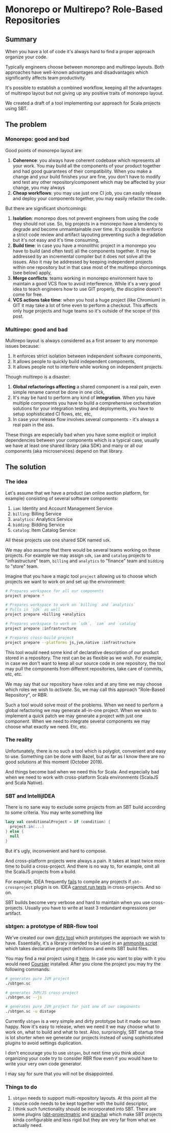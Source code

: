 Monorepo or Multirepo? Role-Based Repositories
==============================================

## Summary

When you have a lot of code it's always hard to find a proper approach organize your code.

Typically engineers choose between monorepo and multirepo layouts. Both approaches have well-known
advantages and disadvantages which significantly affects team productivity.

It's possible to establish a combined workflow, keeping all the advantages of multirepo layout but
not giving up any positive traits of monorepo layout.

We created a draft of a tool implementing our approach for Scala projects using SBT.

## The problem

### Monorepo: good and bad

Good points of monorepo layout are:

1. **Coherence**: you always have coherent codebase which represents all your work.
   You may build all the components of your product together and had good guarantees
   of their compatibility.
   When you make a change and your build finishes your are fine, you don't have to
   modify and test any other repository/component which may be affected by your change,
   you may always
2. **Cheap workflows**: you may use just one CI job, you can easily release and deploy
   your components together, you may easily refactor the code.

But there are significant shortcomings:

1. **Isolation**: monorepo does not prevent engineers from using the code
   they should not use. So, big projects in a monorepo have a tendency to
   degrade and become unmaintainable over time.
   It's possible to enforce a strict code review and artifact layouting preventing
   such a degradation but it's not easy and it's time consuming,
2. **Build time**: in case you have a monolithic project in a monorepo you have to
   build (and often test) all the components together. It may be addressed by an
   incremental compiler but it does not solve all the issues. Also it may be addressed
   by keeping independent projects within one repository but in that case most of the
    multirepo shorcomings (see below) apply,
3. **Merge conflicts**: teams working in monorepo environment have to maintain a good VCS
   flow to avoid interference. While it's a very good idea to teach engineers how to use
   GIT properly, the discipline doesn't come for free.
4. **VCS actions take time**: when you host a huge project (like Chromium) in GIT it may
   take a lot of time even to perform a checkout. This affects only huge projects and huge teams
   so it's outside of the scope of this post.

### Multirepo: good and bad

Multirepo layout is always considered as a first answer to any monorepo issues because:

1. It enforces strict isolation between independent software components,
2. It allows people to quickly build independent components,
3. It allows people not to interfere while working on independent projects.

Though multirepo is a disaster:

1. **Global refactorings affecting** a shared component is a real pain, even simple rename cannot
   be done in one click,
2. It's may be hard to perform any kind of **integration**. When you have multiple components you
   have to build a comprehensive orchestration solutions for your integration testing and deployments,
   you have to setup sophisticated CI flows, etc, etc,
3. In case your release flow involves several components - it's always a real pain in the ass.

These things are especially bad when you have some explicit or implicit dependencies between your
components which is a typical case, usually we have at least one shared library (aka SDK) and many
or all our components (aka microservices) depend on that library.

## The solution

### The idea

Let's assume that we have a product (an online auction platform, for example) consisting of several software components:

1. `iam`: Identity and Account Management Service
2. `billing`: Billing Service
3. `analytics`: Analytics Service
4. `bidding`: Bidding Service
5. `catalog`: Item Catalog Service

All these projects use one shared SDK named `sdk`.

We may also assume that there would be several teams working on these projects.
For example we may assign `sdk`, `iam` and `catalog` projects to "infrastructure" team,
`billing` and `analytics` to "finance" team and `bidding` to "store" team.

Imagine that you have a magic tool `project` allowing us to choose which
projects we want to work on and set up the environment:

```bash
# Prepares workspace for all our components
project prepare *

# Prepares workspace to work on `billing` and `analytics`
# Pulls in `sdk` as well
project prepare +billing +analytics

# Prepares workspace to work on `sdk`, `iam` and `catalog`
project prepare :infrastructure

# Prepares cross-build project
project prepare --platforms js,jvm,native :infrastructure
```

This tool would need some kind of declarative description of our product stored in a repository.
The rest can be as flexible as we wish. For example, in case we don't want to keep all our source code in one repository,
the tool may pull the components from different repositories, take care of commits, etc, etc.

We may say that our repository have *roles* and at any time we may choose which roles we wish to *activate*.
So, we may call this approach "Role-Based Repository", or RBR.

Such a tool would solve most of the problems. When we need to perform a global refactoring we may generate all-in-one project.
When we wish to implement a quick patch we may generate a project with just one component.
When we need to integrate several components we may choose what exactly we need. Etc, etc.

### The reality

Unfortunately, there is no such a tool which is polyglot, convenient and easy to use.
Something can be done with Bazel, but as far as I know there are no good solutions at this moment
(October 2019).

And things become bad when we need this for Scala. And especially bad when we need to work with cross-platform Scala environments
(ScalaJS and Scala Native).

### SBT and IntellijIDEA

There is no sane way to exclude some projects from an SBT build according to some criteria. You may write something like

```scala
lazy val conditionalProject = if (condition) {
  project.in(...)
} else {
  null
}
```

But it's ugly, inconvenient and hard to compose.

And cross-platform projects were always a pain. It takes at least twice more time to build a cross-project.
And there is no way to, for example, omit all the ScalaJS projects from a build.

For example, IDEA frequently [fails](https://youtrack.jetbrains.com/issue/SCL-16128) to compile any projects
if `sbt-crossproject` plugin is on. IDEA [cannot run tests](https://youtrack.jetbrains.com/issue/SCL-14640)
in cross-projects. And so on.

SBT builds become very verbose and hard to maintain when you use cross-projects.
Usually you have to write at least 3 redundant expressions per artifact.

### sbtgen: a prototype of RBR-flow tool

We've created our own [dirty tool](https://github.com/7mind/sbtgen) which prototypes the approach we wish to have.
Essentially, it's a library intended to be used in an [ammonite script](https://ammonite.io/#ScalaScripts) which takes
declarative project definitions and emits SBT build files.

You may find a real project using it [here](https://github.com/7mind/izumi).
In case you want to play with it you would need [Coursier](https://get-coursier.io/) installed.
After you clone the project you may try the following commands:

```bash
# generates pure JVM project
./sbtgen.sc

# generates JVM/JS cross-project
./sbtgen.sc --js

# generates pure JVM project for just one of our components
./sbtgen.sc -u distage
```

Currently `sbtgen` is a very simple and dirty prototype but it made our team happy.
Now it's easy to release, when we need it we may choose what to work on, what to build and what to test.
Also, surprisingly, SBT startup time is lot shorter when we generate our projects instead of using
sophisticated plugins to avoid settings duplication.

I don't encourage you to use `sbtgen`, but next time you think about organizing your code try to consider RBR flow even
if you would have to write your very own code generator.

I may say for sure that you will not be disappointed.

### Things to do

1. `sbtgen` needs to support multi-repository layouts. At this point all the source code needs to be kept together with the build descriptor,
2. I think such functionality should be incorporated into SBT. There are some plugins ([sbt-projectmatric](http://eed3si9n.com/parallel-cross-building-using-sbt-projectmatrix) and [siracha](http://eed3si9n.com/hot-source-dependencies-using-sbt-sriracha)) which make SBT projects kinda configurable and less rigid but they are very far from what we actually need.
